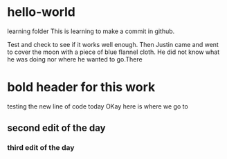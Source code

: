 # hello-world
learning folder
This is learning to make a commit in github.

Test and check to see if it works well enough.
Then Justin came and went to cover the  moon with a piece of blue flannel cloth. He did not know what he was doing nor where he wanted to go.There

<h1>bold header for this work</h1>
testing the new line of code today
OKay here is where we go to
<h2>second edit of the day</h2>
<h3>third edit of the day</h3>

